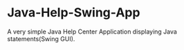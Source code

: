 # Java-Help-Swing-App

A very simple Java Help Center Application displaying Java statements(Swing GUI).

